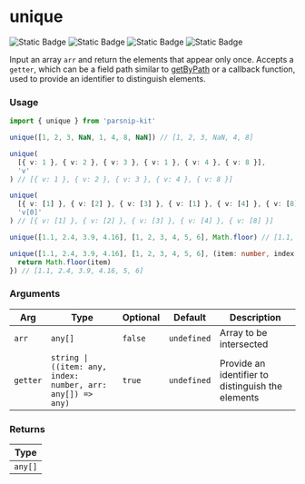 # unique
![Static Badge](https://img.shields.io/badge/Statement%20Coverage-100.00%-brightgreen) ![Static Badge](https://img.shields.io/badge/Branch%20Coverage-100.00%-brightgreen) ![Static Badge](https://img.shields.io/badge/Function%20Coverage-100.00%-brightgreen) ![Static Badge](https://img.shields.io/badge/Line%20Coverage-100.00%-brightgreen)
      
Input an array `arr` and return the elements that appear only once. Accepts a `getter`, which can be a field path similar to [getByPath](../object/getByPath) or a callback function, used to provide an identifier to distinguish elements.

### Usage

```ts
import { unique } from 'parsnip-kit'

unique([1, 2, 3, NaN, 1, 4, 8, NaN]) // [1, 2, 3, NaN, 4, 8]

unique(
  [{ v: 1 }, { v: 2 }, { v: 3 }, { v: 1 }, { v: 4 }, { v: 8 }],
  'v'
) // [{ v: 1 }, { v: 2 }, { v: 3 }, { v: 4 }, { v: 8 }]

unique(
  [{ v: [1] }, { v: [2] }, { v: [3] }, { v: [1] }, { v: [4] }, { v: [8] }],
  'v[0]'
) // [{ v: [1] }, { v: [2] }, { v: [3] }, { v: [4] }, { v: [8] }]

unique([1.1, 2.4, 3.9, 4.16], [1, 2, 3, 4, 5, 6], Math.floor) // [1.1, 2.4, 3.9, 4.16, 5, 6]

unique([1.1, 2.4, 3.9, 4.16], [1, 2, 3, 4, 5, 6], (item: number, index: number, arr: number[]) => {
  return Math.floor(item)
}) // [1.1, 2.4, 3.9, 4.16, 5, 6]
```

      
### Arguments
      
| Arg | Type | Optional | Default | Description |
| --- | --- | --- | --- | --- |
| `arr` | `any[]` | `false` | `undefined` | Array to be intersected |
| `getter` | `string \| ((item: any, index: number, arr: any[]) => any)` | `true` | `undefined` | Provide an identifier to distinguish the elements |
      
### Returns

| Type |
| ---  |
| `any[]`  |